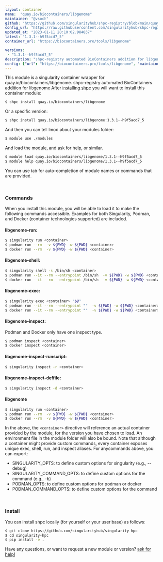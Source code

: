 ```yaml
---
layout: container
name:  "quay.io/biocontainers/libgenome"
maintainer: "@vsoch"
github: "https://github.com/singularityhub/shpc-registry/blob/main/quay.io/biocontainers/libgenome/container.yaml"
config_url: "https://raw.githubusercontent.com/singularityhub/shpc-registry/main/quay.io/biocontainers/libgenome/container.yaml"
updated_at: "2023-01-11 20:10:02.984837"
latest: "1.3.1--h9f5acd7_5"
container_url: "https://biocontainers.pro/tools/libgenome"

versions:
 - "1.3.1--h9f5acd7_5"
description: "shpc-registry automated BioContainers addition for libgenome"
config: {"url": "https://biocontainers.pro/tools/libgenome", "maintainer": "@vsoch", "description": "shpc-registry automated BioContainers addition for libgenome", "latest": {"1.3.1--h9f5acd7_5": "sha256:aaa664a489c0b3461ffbe63941ba94c16976237f1904b12a019dac0b837f6d1a"}, "tags": {"1.3.1--h9f5acd7_5": "sha256:aaa664a489c0b3461ffbe63941ba94c16976237f1904b12a019dac0b837f6d1a"}, "docker": "quay.io/biocontainers/libgenome"}
---
```


This module is a singularity container wrapper for quay.io/biocontainers/libgenome.
shpc-registry automated BioContainers addition for libgenome
After [installing shpc](#install) you will want to install this container module:


```bash
$ shpc install quay.io/biocontainers/libgenome
```

Or a specific version:

```bash
$ shpc install quay.io/biocontainers/libgenome:1.3.1--h9f5acd7_5
```

And then you can tell lmod about your modules folder:

```bash
$ module use ./modules
```

And load the module, and ask for help, or similar.

```bash
$ module load quay.io/biocontainers/libgenome/1.3.1--h9f5acd7_5
$ module help quay.io/biocontainers/libgenome/1.3.1--h9f5acd7_5
```

You can use tab for auto-completion of module names or commands that are provided.

<br>

### Commands

When you install this module, you will be able to load it to make the following commands accessible.
Examples for both Singularity, Podman, and Docker (container technologies supported) are included.

#### libgenome-run:

```bash
$ singularity run <container>
$ podman run --rm  -v ${PWD} -w ${PWD} <container>
$ docker run --rm  -v ${PWD} -w ${PWD} <container>
```

#### libgenome-shell:

```bash
$ singularity shell -s /bin/sh <container>
$ podman run --it --rm --entrypoint /bin/sh  -v ${PWD} -w ${PWD} <container>
$ docker run --it --rm --entrypoint /bin/sh  -v ${PWD} -w ${PWD} <container>
```

#### libgenome-exec:

```bash
$ singularity exec <container> "$@"
$ podman run --it --rm --entrypoint ""  -v ${PWD} -w ${PWD} <container> "$@"
$ docker run --it --rm --entrypoint ""  -v ${PWD} -w ${PWD} <container> "$@"
```

#### libgenome-inspect:

Podman and Docker only have one inspect type.

```bash
$ podman inspect <container>
$ docker inspect <container>
```

#### libgenome-inspect-runscript:

```bash
$ singularity inspect -r <container>
```

#### libgenome-inspect-deffile:

```bash
$ singularity inspect -d <container>
```



#### libgenome

```bash
$ singularity run <container>
$ podman run --rm  -v ${PWD} -w ${PWD} <container>
$ docker run --rm  -v ${PWD} -w ${PWD} <container>
```


In the above, the `<container>` directive will reference an actual container provided
by the module, for the version you have chosen to load. An environment file in the
module folder will also be bound. Note that although a container
might provide custom commands, every container exposes unique exec, shell, run, and
inspect aliases. For anycommands above, you can export:

 - SINGULARITY_OPTS: to define custom options for singularity (e.g., --debug)
 - SINGULARITY_COMMAND_OPTS: to define custom options for the command (e.g., -b)
 - PODMAN_OPTS: to define custom options for podman or docker
 - PODMAN_COMMAND_OPTS: to define custom options for the command

<br>

### Install

You can install shpc locally (for yourself or your user base) as follows:

```bash
$ git clone https://github.com/singularityhub/singularity-hpc
$ cd singularity-hpc
$ pip install -e .
```

Have any questions, or want to request a new module or version? [ask for help!](https://github.com/singularityhub/singularity-hpc/issues)